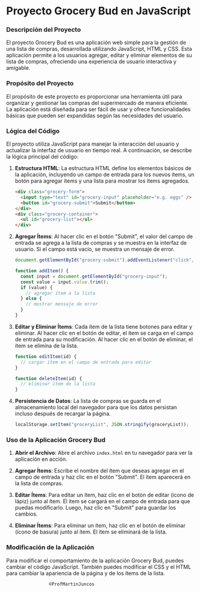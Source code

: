 # Proyecto Grocery Bud en JavaScript

### Descripción del Proyecto

El proyecto Grocery Bud es una aplicación web simple para la gestión de una lista de compras, desarrollada utilizando JavaScript, HTML y CSS. Esta aplicación permite a los usuarios agregar, editar y eliminar elementos de su lista de compras, ofreciendo una experiencia de usuario interactiva y amigable.

### Propósito del Proyecto

El propósito de este proyecto es proporcionar una herramienta útil para organizar y gestionar las compras del supermercado de manera eficiente. La aplicación está diseñada para ser fácil de usar y ofrece funcionalidades básicas que pueden ser expandidas según las necesidades del usuario.

### Lógica del Código

El proyecto utiliza JavaScript para manejar la interacción del usuario y actualizar la interfaz de usuario en tiempo real. A continuación, se describe la lógica principal del código:

1. **Estructura HTML**:
   La estructura HTML define los elementos básicos de la aplicación, incluyendo un campo de entrada para los nuevos ítems, un botón para agregar ítems y una lista para mostrar los ítems agregados.

   ```html
   <div class="grocery-form">
     <input type="text" id="grocery-input" placeholder="e.g. eggs" />
     <button id="grocery-submit">Submit</button>
   </div>
   <div class="grocery-container">
     <ul id="grocery-list"></ul>
   </div>
   ```

2. **Agregar Ítems**:
   Al hacer clic en el botón "Submit", el valor del campo de entrada se agrega a la lista de compras y se muestra en la interfaz de usuario. Si el campo está vacío, se muestra un mensaje de error.

   ```javascript
   document.getElementById("grocery-submit").addEventListener("click", addItem);

   function addItem() {
     const input = document.getElementById("grocery-input");
     const value = input.value.trim();
     if (value) {
       // agregar ítem a la lista
     } else {
       // mostrar mensaje de error
     }
   }
   ```

3. **Editar y Eliminar Ítems**:
   Cada ítem de la lista tiene botones para editar y eliminar. Al hacer clic en el botón de editar, el ítem se carga en el campo de entrada para su modificación. Al hacer clic en el botón de eliminar, el ítem se elimina de la lista.

   ```javascript
   function editItem(id) {
     // cargar ítem en el campo de entrada para editar
   }

   function deleteItem(id) {
     // eliminar ítem de la lista
   }
   ```

4. **Persistencia de Datos**:
   La lista de compras se guarda en el almacenamiento local del navegador para que los datos persistan incluso después de recargar la página.
   ```javascript
   localStorage.setItem("groceryList", JSON.stringify(groceryList));
   ```

### Uso de la Aplicación Grocery Bud

1. **Abrir el Archivo**:
   Abre el archivo `index.html` en tu navegador para ver la aplicación en acción.

2. **Agregar Ítems**:
   Escribe el nombre del ítem que deseas agregar en el campo de entrada y haz clic en el botón "Submit". El ítem aparecerá en la lista de compras.

3. **Editar Ítems**:
   Para editar un ítem, haz clic en el botón de editar (ícono de lápiz) junto al ítem. El ítem se cargará en el campo de entrada para que puedas modificarlo. Luego, haz clic en "Submit" para guardar los cambios.

4. **Eliminar Ítems**:
   Para eliminar un ítem, haz clic en el botón de eliminar (ícono de basura) junto al ítem. El ítem se eliminará de la lista.

### Modificación de la Aplicación

Para modificar el comportamiento de la aplicación Grocery Bud, puedes cambiar el código JavaScript. También puedes modificar el CSS y el HTML para cambiar la apariencia de la página y de los ítems de la lista.

                    ©ProfMartinJuncos

```

```
